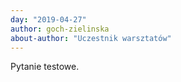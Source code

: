 ```yaml
---
day: "2019-04-27"
author: goch-zielinska
about-author: "Uczestnik warsztatów"
---
```


Pytanie testowe.
